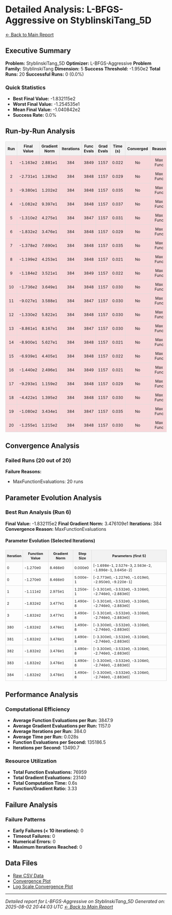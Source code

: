 # Detailed Analysis: L-BFGS-Aggressive on StyblinskiTang_5D
[← Back to Main Report](benchmark_report.md)
## Executive Summary
**Problem:** StyblinskiTang_5D
**Optimizer:** L-BFGS-Aggressive
**Problem Family:** StyblinskiTang
**Dimension:** 5
**Success Threshold:** -1.950e2
**Total Runs:** 20
**Successful Runs:** 0 (0.0%)

### Quick Statistics
* **Best Final Value:** -1.832115e2
* **Worst Final Value:** -1.254535e1
* **Mean Final Value:** -1.040842e2
* **Success Rate:** 0.0%


## Run-by-Run Analysis
<table style="border-collapse: collapse; width: 100%; margin: 20px 0; font-size: 12px;">
<tr style="background-color: #f2f2f2;">
<th style="border: 1px solid #ddd; padding: 6px; text-align: center;">Run</th>
<th style="border: 1px solid #ddd; padding: 6px; text-align: center;">Final Value</th>
<th style="border: 1px solid #ddd; padding: 6px; text-align: center;">Gradient Norm</th>
<th style="border: 1px solid #ddd; padding: 6px; text-align: center;">Iterations</th>
<th style="border: 1px solid #ddd; padding: 6px; text-align: center;">Func Evals</th>
<th style="border: 1px solid #ddd; padding: 6px; text-align: center;">Grad Evals</th>
<th style="border: 1px solid #ddd; padding: 6px; text-align: center;">Time (s)</th>
<th style="border: 1px solid #ddd; padding: 6px; text-align: center;">Converged</th>
<th style="border: 1px solid #ddd; padding: 6px; text-align: center;">Reason</th>
</tr>
<tr style="background-color: #f8d7da;">
<td style="border: 1px solid #ddd; padding: 6px; text-align: center;">1</td>
<td style="border: 1px solid #ddd; padding: 6px; text-align: center;">-1.163e2</td>
<td style="border: 1px solid #ddd; padding: 6px; text-align: center;">2.881e1</td>
<td style="border: 1px solid #ddd; padding: 6px; text-align: center;">384</td>
<td style="border: 1px solid #ddd; padding: 6px; text-align: center;">3849</td>
<td style="border: 1px solid #ddd; padding: 6px; text-align: center;">1157</td>
<td style="border: 1px solid #ddd; padding: 6px; text-align: center;">0.022</td>
<td style="border: 1px solid #ddd; padding: 6px; text-align: center;">No</td>
<td style="border: 1px solid #ddd; padding: 6px; text-align: center;">Max Func</td>
</tr>
<tr style="background-color: #f8d7da;">
<td style="border: 1px solid #ddd; padding: 6px; text-align: center;">2</td>
<td style="border: 1px solid #ddd; padding: 6px; text-align: center;">-2.731e1</td>
<td style="border: 1px solid #ddd; padding: 6px; text-align: center;">1.283e2</td>
<td style="border: 1px solid #ddd; padding: 6px; text-align: center;">384</td>
<td style="border: 1px solid #ddd; padding: 6px; text-align: center;">3848</td>
<td style="border: 1px solid #ddd; padding: 6px; text-align: center;">1157</td>
<td style="border: 1px solid #ddd; padding: 6px; text-align: center;">0.029</td>
<td style="border: 1px solid #ddd; padding: 6px; text-align: center;">No</td>
<td style="border: 1px solid #ddd; padding: 6px; text-align: center;">Max Func</td>
</tr>
<tr style="background-color: #f8d7da;">
<td style="border: 1px solid #ddd; padding: 6px; text-align: center;">3</td>
<td style="border: 1px solid #ddd; padding: 6px; text-align: center;">-9.380e1</td>
<td style="border: 1px solid #ddd; padding: 6px; text-align: center;">1.202e2</td>
<td style="border: 1px solid #ddd; padding: 6px; text-align: center;">384</td>
<td style="border: 1px solid #ddd; padding: 6px; text-align: center;">3848</td>
<td style="border: 1px solid #ddd; padding: 6px; text-align: center;">1157</td>
<td style="border: 1px solid #ddd; padding: 6px; text-align: center;">0.035</td>
<td style="border: 1px solid #ddd; padding: 6px; text-align: center;">No</td>
<td style="border: 1px solid #ddd; padding: 6px; text-align: center;">Max Func</td>
</tr>
<tr style="background-color: #f8d7da;">
<td style="border: 1px solid #ddd; padding: 6px; text-align: center;">4</td>
<td style="border: 1px solid #ddd; padding: 6px; text-align: center;">-1.082e2</td>
<td style="border: 1px solid #ddd; padding: 6px; text-align: center;">9.397e1</td>
<td style="border: 1px solid #ddd; padding: 6px; text-align: center;">384</td>
<td style="border: 1px solid #ddd; padding: 6px; text-align: center;">3848</td>
<td style="border: 1px solid #ddd; padding: 6px; text-align: center;">1157</td>
<td style="border: 1px solid #ddd; padding: 6px; text-align: center;">0.037</td>
<td style="border: 1px solid #ddd; padding: 6px; text-align: center;">No</td>
<td style="border: 1px solid #ddd; padding: 6px; text-align: center;">Max Func</td>
</tr>
<tr style="background-color: #f8d7da;">
<td style="border: 1px solid #ddd; padding: 6px; text-align: center;">5</td>
<td style="border: 1px solid #ddd; padding: 6px; text-align: center;">-1.310e2</td>
<td style="border: 1px solid #ddd; padding: 6px; text-align: center;">4.275e1</td>
<td style="border: 1px solid #ddd; padding: 6px; text-align: center;">384</td>
<td style="border: 1px solid #ddd; padding: 6px; text-align: center;">3847</td>
<td style="border: 1px solid #ddd; padding: 6px; text-align: center;">1157</td>
<td style="border: 1px solid #ddd; padding: 6px; text-align: center;">0.031</td>
<td style="border: 1px solid #ddd; padding: 6px; text-align: center;">No</td>
<td style="border: 1px solid #ddd; padding: 6px; text-align: center;">Max Func</td>
</tr>
<tr style="background-color: #f8d7da;">
<td style="border: 1px solid #ddd; padding: 6px; text-align: center;">6</td>
<td style="border: 1px solid #ddd; padding: 6px; text-align: center;">-1.832e2</td>
<td style="border: 1px solid #ddd; padding: 6px; text-align: center;">3.476e1</td>
<td style="border: 1px solid #ddd; padding: 6px; text-align: center;">384</td>
<td style="border: 1px solid #ddd; padding: 6px; text-align: center;">3848</td>
<td style="border: 1px solid #ddd; padding: 6px; text-align: center;">1157</td>
<td style="border: 1px solid #ddd; padding: 6px; text-align: center;">0.029</td>
<td style="border: 1px solid #ddd; padding: 6px; text-align: center;">No</td>
<td style="border: 1px solid #ddd; padding: 6px; text-align: center;">Max Func</td>
</tr>
<tr style="background-color: #f8d7da;">
<td style="border: 1px solid #ddd; padding: 6px; text-align: center;">7</td>
<td style="border: 1px solid #ddd; padding: 6px; text-align: center;">-1.378e2</td>
<td style="border: 1px solid #ddd; padding: 6px; text-align: center;">7.690e1</td>
<td style="border: 1px solid #ddd; padding: 6px; text-align: center;">384</td>
<td style="border: 1px solid #ddd; padding: 6px; text-align: center;">3848</td>
<td style="border: 1px solid #ddd; padding: 6px; text-align: center;">1157</td>
<td style="border: 1px solid #ddd; padding: 6px; text-align: center;">0.035</td>
<td style="border: 1px solid #ddd; padding: 6px; text-align: center;">No</td>
<td style="border: 1px solid #ddd; padding: 6px; text-align: center;">Max Func</td>
</tr>
<tr style="background-color: #f8d7da;">
<td style="border: 1px solid #ddd; padding: 6px; text-align: center;">8</td>
<td style="border: 1px solid #ddd; padding: 6px; text-align: center;">-1.199e2</td>
<td style="border: 1px solid #ddd; padding: 6px; text-align: center;">4.253e1</td>
<td style="border: 1px solid #ddd; padding: 6px; text-align: center;">384</td>
<td style="border: 1px solid #ddd; padding: 6px; text-align: center;">3848</td>
<td style="border: 1px solid #ddd; padding: 6px; text-align: center;">1157</td>
<td style="border: 1px solid #ddd; padding: 6px; text-align: center;">0.021</td>
<td style="border: 1px solid #ddd; padding: 6px; text-align: center;">No</td>
<td style="border: 1px solid #ddd; padding: 6px; text-align: center;">Max Func</td>
</tr>
<tr style="background-color: #f8d7da;">
<td style="border: 1px solid #ddd; padding: 6px; text-align: center;">9</td>
<td style="border: 1px solid #ddd; padding: 6px; text-align: center;">-1.184e2</td>
<td style="border: 1px solid #ddd; padding: 6px; text-align: center;">3.521e1</td>
<td style="border: 1px solid #ddd; padding: 6px; text-align: center;">384</td>
<td style="border: 1px solid #ddd; padding: 6px; text-align: center;">3849</td>
<td style="border: 1px solid #ddd; padding: 6px; text-align: center;">1157</td>
<td style="border: 1px solid #ddd; padding: 6px; text-align: center;">0.022</td>
<td style="border: 1px solid #ddd; padding: 6px; text-align: center;">No</td>
<td style="border: 1px solid #ddd; padding: 6px; text-align: center;">Max Func</td>
</tr>
<tr style="background-color: #f8d7da;">
<td style="border: 1px solid #ddd; padding: 6px; text-align: center;">10</td>
<td style="border: 1px solid #ddd; padding: 6px; text-align: center;">-1.736e2</td>
<td style="border: 1px solid #ddd; padding: 6px; text-align: center;">3.649e1</td>
<td style="border: 1px solid #ddd; padding: 6px; text-align: center;">384</td>
<td style="border: 1px solid #ddd; padding: 6px; text-align: center;">3848</td>
<td style="border: 1px solid #ddd; padding: 6px; text-align: center;">1157</td>
<td style="border: 1px solid #ddd; padding: 6px; text-align: center;">0.030</td>
<td style="border: 1px solid #ddd; padding: 6px; text-align: center;">No</td>
<td style="border: 1px solid #ddd; padding: 6px; text-align: center;">Max Func</td>
</tr>
<tr style="background-color: #f8d7da;">
<td style="border: 1px solid #ddd; padding: 6px; text-align: center;">11</td>
<td style="border: 1px solid #ddd; padding: 6px; text-align: center;">-9.027e1</td>
<td style="border: 1px solid #ddd; padding: 6px; text-align: center;">3.588e1</td>
<td style="border: 1px solid #ddd; padding: 6px; text-align: center;">384</td>
<td style="border: 1px solid #ddd; padding: 6px; text-align: center;">3847</td>
<td style="border: 1px solid #ddd; padding: 6px; text-align: center;">1157</td>
<td style="border: 1px solid #ddd; padding: 6px; text-align: center;">0.030</td>
<td style="border: 1px solid #ddd; padding: 6px; text-align: center;">No</td>
<td style="border: 1px solid #ddd; padding: 6px; text-align: center;">Max Func</td>
</tr>
<tr style="background-color: #f8d7da;">
<td style="border: 1px solid #ddd; padding: 6px; text-align: center;">12</td>
<td style="border: 1px solid #ddd; padding: 6px; text-align: center;">-1.330e2</td>
<td style="border: 1px solid #ddd; padding: 6px; text-align: center;">5.822e1</td>
<td style="border: 1px solid #ddd; padding: 6px; text-align: center;">384</td>
<td style="border: 1px solid #ddd; padding: 6px; text-align: center;">3848</td>
<td style="border: 1px solid #ddd; padding: 6px; text-align: center;">1157</td>
<td style="border: 1px solid #ddd; padding: 6px; text-align: center;">0.030</td>
<td style="border: 1px solid #ddd; padding: 6px; text-align: center;">No</td>
<td style="border: 1px solid #ddd; padding: 6px; text-align: center;">Max Func</td>
</tr>
<tr style="background-color: #f8d7da;">
<td style="border: 1px solid #ddd; padding: 6px; text-align: center;">13</td>
<td style="border: 1px solid #ddd; padding: 6px; text-align: center;">-8.861e1</td>
<td style="border: 1px solid #ddd; padding: 6px; text-align: center;">8.167e1</td>
<td style="border: 1px solid #ddd; padding: 6px; text-align: center;">384</td>
<td style="border: 1px solid #ddd; padding: 6px; text-align: center;">3847</td>
<td style="border: 1px solid #ddd; padding: 6px; text-align: center;">1157</td>
<td style="border: 1px solid #ddd; padding: 6px; text-align: center;">0.030</td>
<td style="border: 1px solid #ddd; padding: 6px; text-align: center;">No</td>
<td style="border: 1px solid #ddd; padding: 6px; text-align: center;">Max Func</td>
</tr>
<tr style="background-color: #f8d7da;">
<td style="border: 1px solid #ddd; padding: 6px; text-align: center;">14</td>
<td style="border: 1px solid #ddd; padding: 6px; text-align: center;">-8.900e1</td>
<td style="border: 1px solid #ddd; padding: 6px; text-align: center;">5.627e1</td>
<td style="border: 1px solid #ddd; padding: 6px; text-align: center;">384</td>
<td style="border: 1px solid #ddd; padding: 6px; text-align: center;">3848</td>
<td style="border: 1px solid #ddd; padding: 6px; text-align: center;">1157</td>
<td style="border: 1px solid #ddd; padding: 6px; text-align: center;">0.021</td>
<td style="border: 1px solid #ddd; padding: 6px; text-align: center;">No</td>
<td style="border: 1px solid #ddd; padding: 6px; text-align: center;">Max Func</td>
</tr>
<tr style="background-color: #f8d7da;">
<td style="border: 1px solid #ddd; padding: 6px; text-align: center;">15</td>
<td style="border: 1px solid #ddd; padding: 6px; text-align: center;">-6.939e1</td>
<td style="border: 1px solid #ddd; padding: 6px; text-align: center;">4.405e1</td>
<td style="border: 1px solid #ddd; padding: 6px; text-align: center;">384</td>
<td style="border: 1px solid #ddd; padding: 6px; text-align: center;">3848</td>
<td style="border: 1px solid #ddd; padding: 6px; text-align: center;">1157</td>
<td style="border: 1px solid #ddd; padding: 6px; text-align: center;">0.022</td>
<td style="border: 1px solid #ddd; padding: 6px; text-align: center;">No</td>
<td style="border: 1px solid #ddd; padding: 6px; text-align: center;">Max Func</td>
</tr>
<tr style="background-color: #f8d7da;">
<td style="border: 1px solid #ddd; padding: 6px; text-align: center;">16</td>
<td style="border: 1px solid #ddd; padding: 6px; text-align: center;">-1.440e2</td>
<td style="border: 1px solid #ddd; padding: 6px; text-align: center;">2.496e1</td>
<td style="border: 1px solid #ddd; padding: 6px; text-align: center;">384</td>
<td style="border: 1px solid #ddd; padding: 6px; text-align: center;">3849</td>
<td style="border: 1px solid #ddd; padding: 6px; text-align: center;">1157</td>
<td style="border: 1px solid #ddd; padding: 6px; text-align: center;">0.021</td>
<td style="border: 1px solid #ddd; padding: 6px; text-align: center;">No</td>
<td style="border: 1px solid #ddd; padding: 6px; text-align: center;">Max Func</td>
</tr>
<tr style="background-color: #f8d7da;">
<td style="border: 1px solid #ddd; padding: 6px; text-align: center;">17</td>
<td style="border: 1px solid #ddd; padding: 6px; text-align: center;">-9.293e1</td>
<td style="border: 1px solid #ddd; padding: 6px; text-align: center;">1.159e2</td>
<td style="border: 1px solid #ddd; padding: 6px; text-align: center;">384</td>
<td style="border: 1px solid #ddd; padding: 6px; text-align: center;">3848</td>
<td style="border: 1px solid #ddd; padding: 6px; text-align: center;">1157</td>
<td style="border: 1px solid #ddd; padding: 6px; text-align: center;">0.029</td>
<td style="border: 1px solid #ddd; padding: 6px; text-align: center;">No</td>
<td style="border: 1px solid #ddd; padding: 6px; text-align: center;">Max Func</td>
</tr>
<tr style="background-color: #f8d7da;">
<td style="border: 1px solid #ddd; padding: 6px; text-align: center;">18</td>
<td style="border: 1px solid #ddd; padding: 6px; text-align: center;">-4.422e1</td>
<td style="border: 1px solid #ddd; padding: 6px; text-align: center;">1.395e2</td>
<td style="border: 1px solid #ddd; padding: 6px; text-align: center;">384</td>
<td style="border: 1px solid #ddd; padding: 6px; text-align: center;">3848</td>
<td style="border: 1px solid #ddd; padding: 6px; text-align: center;">1157</td>
<td style="border: 1px solid #ddd; padding: 6px; text-align: center;">0.030</td>
<td style="border: 1px solid #ddd; padding: 6px; text-align: center;">No</td>
<td style="border: 1px solid #ddd; padding: 6px; text-align: center;">Max Func</td>
</tr>
<tr style="background-color: #f8d7da;">
<td style="border: 1px solid #ddd; padding: 6px; text-align: center;">19</td>
<td style="border: 1px solid #ddd; padding: 6px; text-align: center;">-1.080e2</td>
<td style="border: 1px solid #ddd; padding: 6px; text-align: center;">3.434e1</td>
<td style="border: 1px solid #ddd; padding: 6px; text-align: center;">384</td>
<td style="border: 1px solid #ddd; padding: 6px; text-align: center;">3847</td>
<td style="border: 1px solid #ddd; padding: 6px; text-align: center;">1157</td>
<td style="border: 1px solid #ddd; padding: 6px; text-align: center;">0.035</td>
<td style="border: 1px solid #ddd; padding: 6px; text-align: center;">No</td>
<td style="border: 1px solid #ddd; padding: 6px; text-align: center;">Max Func</td>
</tr>
<tr style="background-color: #f8d7da;">
<td style="border: 1px solid #ddd; padding: 6px; text-align: center;">20</td>
<td style="border: 1px solid #ddd; padding: 6px; text-align: center;">-1.255e1</td>
<td style="border: 1px solid #ddd; padding: 6px; text-align: center;">1.215e2</td>
<td style="border: 1px solid #ddd; padding: 6px; text-align: center;">384</td>
<td style="border: 1px solid #ddd; padding: 6px; text-align: center;">3848</td>
<td style="border: 1px solid #ddd; padding: 6px; text-align: center;">1157</td>
<td style="border: 1px solid #ddd; padding: 6px; text-align: center;">0.030</td>
<td style="border: 1px solid #ddd; padding: 6px; text-align: center;">No</td>
<td style="border: 1px solid #ddd; padding: 6px; text-align: center;">Max Func</td>
</tr>
</table>

## Convergence Analysis

### Failed Runs (20 out of 20)

**Failure Reasons:**
- MaxFunctionEvaluations: 20 runs

## Parameter Evolution Analysis

### Best Run Analysis (Run 6)
**Final Value:** -1.832115e2
**Final Gradient Norm:** 3.476109e1
**Iterations:** 384
**Convergence Reason:** MaxFunctionEvaluations

#### Parameter Evolution (Selected Iterations)

<table style="border-collapse: collapse; width: 100%; margin: 20px 0; font-size: 11px;">
<tr style="background-color: #f2f2f2;">
<th style="border: 1px solid #ddd; padding: 4px;">Iteration</th>
<th style="border: 1px solid #ddd; padding: 4px;">Function Value</th>
<th style="border: 1px solid #ddd; padding: 4px;">Gradient Norm</th>
<th style="border: 1px solid #ddd; padding: 4px;">Step Size</th>
<th style="border: 1px solid #ddd; padding: 4px;">Parameters (first 5)</th>
</tr>
<tr><td style="border: 1px solid #ddd; padding: 4px;">0</td><td style="border: 1px solid #ddd; padding: 4px;">-1.270e0</td><td style="border: 1px solid #ddd; padding: 4px;">8.466e0</td><td style="border: 1px solid #ddd; padding: 4px;">0.000e0</td><td style="border: 1px solid #ddd; padding: 4px;">[-1.698e-1, 2.527e-3, 2.563e-2, -1.896e-1, 3.645e-2]</td></tr>
<tr><td style="border: 1px solid #ddd; padding: 4px;">0</td><td style="border: 1px solid #ddd; padding: 4px;">-1.270e0</td><td style="border: 1px solid #ddd; padding: 4px;">8.466e0</td><td style="border: 1px solid #ddd; padding: 4px;">5.000e-1</td><td style="border: 1px solid #ddd; padding: 4px;">[-2.773e0, -1.227e0, -1.019e0, -2.950e0, -9.220e-1]</td></tr>
<tr><td style="border: 1px solid #ddd; padding: 4px;">1</td><td style="border: 1px solid #ddd; padding: 4px;">-1.111e2</td><td style="border: 1px solid #ddd; padding: 4px;">2.975e1</td><td style="border: 1px solid #ddd; padding: 4px;">1.250e-1</td><td style="border: 1px solid #ddd; padding: 4px;">[-3.301e0, -3.532e0, -3.106e0, -2.746e0, -2.883e0]</td></tr>
<tr><td style="border: 1px solid #ddd; padding: 4px;">2</td><td style="border: 1px solid #ddd; padding: 4px;">-1.832e2</td><td style="border: 1px solid #ddd; padding: 4px;">3.477e1</td><td style="border: 1px solid #ddd; padding: 4px;">1.490e-8</td><td style="border: 1px solid #ddd; padding: 4px;">[-3.301e0, -3.532e0, -3.106e0, -2.746e0, -2.883e0]</td></tr>
<tr><td style="border: 1px solid #ddd; padding: 4px;">3</td><td style="border: 1px solid #ddd; padding: 4px;">-1.832e2</td><td style="border: 1px solid #ddd; padding: 4px;">3.477e1</td><td style="border: 1px solid #ddd; padding: 4px;">1.490e-8</td><td style="border: 1px solid #ddd; padding: 4px;">[-3.301e0, -3.532e0, -3.106e0, -2.746e0, -2.883e0]</td></tr>
<tr><td style="border: 1px solid #ddd; padding: 4px;">380</td><td style="border: 1px solid #ddd; padding: 4px;">-1.832e2</td><td style="border: 1px solid #ddd; padding: 4px;">3.476e1</td><td style="border: 1px solid #ddd; padding: 4px;">1.490e-8</td><td style="border: 1px solid #ddd; padding: 4px;">[-3.300e0, -3.532e0, -3.106e0, -2.746e0, -2.883e0]</td></tr>
<tr><td style="border: 1px solid #ddd; padding: 4px;">381</td><td style="border: 1px solid #ddd; padding: 4px;">-1.832e2</td><td style="border: 1px solid #ddd; padding: 4px;">3.476e1</td><td style="border: 1px solid #ddd; padding: 4px;">1.490e-8</td><td style="border: 1px solid #ddd; padding: 4px;">[-3.300e0, -3.532e0, -3.106e0, -2.746e0, -2.883e0]</td></tr>
<tr><td style="border: 1px solid #ddd; padding: 4px;">382</td><td style="border: 1px solid #ddd; padding: 4px;">-1.832e2</td><td style="border: 1px solid #ddd; padding: 4px;">3.476e1</td><td style="border: 1px solid #ddd; padding: 4px;">1.490e-8</td><td style="border: 1px solid #ddd; padding: 4px;">[-3.300e0, -3.532e0, -3.106e0, -2.746e0, -2.883e0]</td></tr>
<tr><td style="border: 1px solid #ddd; padding: 4px;">383</td><td style="border: 1px solid #ddd; padding: 4px;">-1.832e2</td><td style="border: 1px solid #ddd; padding: 4px;">3.476e1</td><td style="border: 1px solid #ddd; padding: 4px;">1.490e-8</td><td style="border: 1px solid #ddd; padding: 4px;">[-3.300e0, -3.532e0, -3.106e0, -2.746e0, -2.883e0]</td></tr>
<tr><td style="border: 1px solid #ddd; padding: 4px;">384</td><td style="border: 1px solid #ddd; padding: 4px;">-1.832e2</td><td style="border: 1px solid #ddd; padding: 4px;">3.476e1</td><td style="border: 1px solid #ddd; padding: 4px;">1.490e-8</td><td style="border: 1px solid #ddd; padding: 4px;">[-3.300e0, -3.532e0, -3.106e0, -2.746e0, -2.883e0]</td></tr>
</table>

## Performance Analysis

### Computational Efficiency
- **Average Function Evaluations per Run:** 3847.9
- **Average Gradient Evaluations per Run:** 1157.0
- **Average Iterations per Run:** 384.0
- **Average Time per Run:** 0.028s
- **Function Evaluations per Second:** 135186.5
- **Iterations per Second:** 13490.7
### Resource Utilization
- **Total Function Evaluations:** 76959
- **Total Gradient Evaluations:** 23140
- **Total Computation Time:** 0.6s
- **Function/Gradient Ratio:** 3.33
## Failure Analysis

### Failure Patterns
- **Early Failures (< 10 iterations):** 0
- **Timeout Failures:** 0
- **Numerical Errors:** 0
- **Maximum Iterations Reached:** 0


## Data Files
* [Raw CSV Data](../data/problems/StyblinskiTang_5D_results.csv)
* [Convergence Plot](../plots/StyblinskiTang_5D.png)
* [Log Scale Convergence Plot](../plots/StyblinskiTang_5D_log.png)


---
*Detailed report for L-BFGS-Aggressive on StyblinskiTang_5D*
*Generated on: 2025-08-02 20:44:03 UTC*
*[← Back to Main Report](../benchmark_report.md)*
